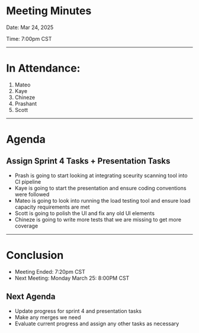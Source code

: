 Meeting Minutes
===============
Date: Mar 24, 2025

Time: 7:00pm CST

-------------------

# In Attendance:
1. Mateo
2. Kaye
3. Chineze
4. Prashant
5. Scott

-------------------

# Agenda

## Assign Sprint 4 Tasks + Presentation Tasks
* Prash is going to start looking at integrating sceurity scanning tool into CI pipeline
* Kaye is going to start the presentation and ensure coding conventions were followed
* Mateo is going to look into running the load testing tool and ensure load capacity requirements are met
* Scott is going to polish the UI and fix any old UI elements
* Chineze is going to write more tests that we are missing to get more coverage

-------------------
# Conclusion
* Meeting Ended: 7:20pm CST
* Next Meeting: Monday March 25: 8:00PM CST

## Next Agenda
* Update progress for sprint 4 and presentation tasks
* Make any merges we need
* Evaluate current progress and assign any other tasks as necessary
